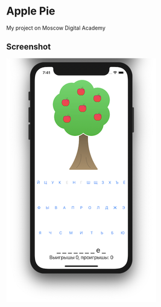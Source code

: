 # Apple Pie
My project on Moscow Digital Academy
## Screenshot
![Screnshot1](https://github.com/ilshat7/Apple-Pie/blob/main/Apple%20Pie/ScreenShot/screen1.png?raw=true)
